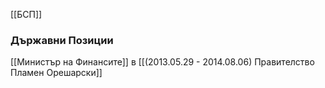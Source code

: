 [[БСП]]

### Държавни Позиции
[[Министър на Финансите]] в [[(2013.05.29 - 2014.08.06) Правителство Пламен Орешарски]]